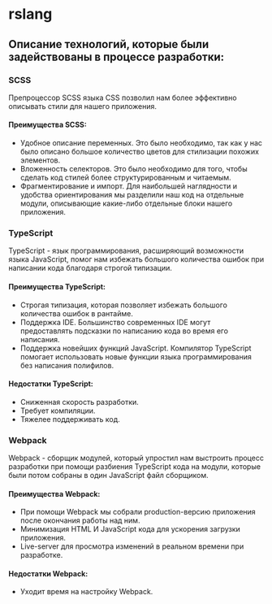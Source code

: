 # rslang  
## Описание технологий, которые были задействованы в процессе разработки:  
### SCSS  
Препроцессор SCSS языка CSS позволил нам более эффективно описывать стили для нашего приложения.  
#### Преимущества SCSS:  
* Удобное описание переменных. Это было необходимо, так как у нас было описано большое количество цветов для стилизации похожих элементов.  
* Вложенность селекторов. Это было необходимо для того, чтобы сделать код стилей более структурированным и читаемым.  
* Фрагментирование и импорт. Для наибольшей наглядности и удобства ориентирования мы разделили наш код на отдельные модули, описывающие какие-либо отдельные блоки нашего приложения.  

### TypeScript  
TypeScript - язык программирования, расширяющий возможности языка JavaScript, помог нам избежать большого количества ошибок при написании кода благодаря строгой типизации.    
#### Преимущества TypeScript:  
* Строгая типизация, которая позволяет избежать большого количества ошибок в рантайме.  
* Поддержка IDE. Большинство современных IDE могут предоставлять подсказки по написанию кода во время его написания.  
* Поддержка новейших функций JavaScript. Компилятор TypeScript помогает использовать новые функции языка программирования без написания полифилов.  
#### Недостатки TypeScript:  
* Сниженная скорость разработки.  
* Требует компиляции.  
* Тяжелее поддерживать код.

### Webpack  
Webpack - сборщик модулей, который упростил нам выстроить процесс разработки при помощи разбиения TypeScript кода на модули, которые были потом собраны в один JavaScript файл сборщиком.
#### Преимущества Webpack:  
* При помощи Webpack мы собрали production-версию приложения после окончания работы над ним.
* Минимизация HTML И JavaScript кода для ускорения загрузки приложения.
* Live-server для просмотра изменений в реальном времени при разработке.
#### Недостатки Webpack:
* Уходит время на настройку Webpack.